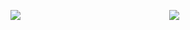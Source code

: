 
<p> <img align="left" src="https://github-readme-stats.vercel.app/api/top-langs/?username=wallnnut" /></p>
<p align="center" >
    <a href="LINK TO: WHEN CLICKED">
      <img src="https://github.r2v.ch/codewars?user=wallnnut&hide_clan=true&theme=light" />
    </a>
</p>
